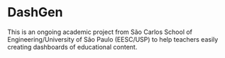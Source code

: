 # DashGen
This is an ongoing academic project from São Carlos School of Engineering/University of São Paulo (EESC/USP) to help teachers easily creating dashboards of educational content.

